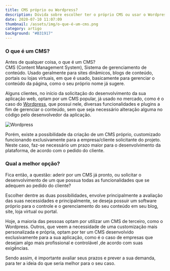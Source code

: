 ```yaml
---
title: CMS próprio ou Wordpress?
description: Dúvida sobre escolher ter o próprio CMS ou usar o Wordpress
date: 2020-07-10 11:07:09
thumbnail: /assets/img/o-que-é-um-cms.png
category: artigo
background: "#B31917"
---
```

### O que é um CMS?

Antes de qualquer coisa, o que é um CMS?\
CMS (Content Management System), Sistema de gerenciamento de conteúdo. Usado geralmente para sites dinâmicos, blogs de conteúdo, portais ou lojas virtuais, em que é usado, basicamente para gerenciar o conteúdo da página, como o seu próprio nome já sugere.

Alguns clientes, no início da solicitação do desenvolvimento da sua aplicação web, optam por um CMS popular, já usado no mercado, como é o caso do [Wordpress](https://br.wordpress.org/), que possui nele, diversas funcionalidades e plugins a fim de gerenciar o conteúdo, sem que seja necessário alteração alguma no código pelo desenvolvedor da aplicação.

![Wordpress](/assets/img/cms-.png "Wordpress")

Porém, existe a possibilidade da criação de um CMS próprio, customizado funcionando exclusivamente para a empresa/cliente solicitante do projeto. Neste caso, faz-se necessário um prazo maior para o desenvolvimento da plataforma, de acordo com o pedido do cliente. 

### Qual a melhor opção?

Fica então, a questão: aderir por um CMS já pronto, ou solicitar o desenvolvimento de um que possua todas as funcionalidades que se adequem ao pedido do cliente?

Escolher dentre as duas possibilidades, envolve principalmente a avaliação das suas necessidades e principalmente, se deseja possuir um software próprio para o controle e o gerenciamento do seu conteúdo em seu blog, site, loja virtual ou portal.

Hoje, a maioria das pessoas optam por utilizar um CMS de terceiro, como o Wordpress. Outros, que veem a necessidade de uma customização mais personalizada e própria, optam por ter um CMS desenvolvido exclusivamente para a sua aplicação, como é o caso de empresas que desejam algo mais profissional e controlável ,de acordo com suas exigências.

Sendo assim, é importante avaliar seus prazos e prever a sua demanda, para ter a ideia do que seria melhor para o seu caso.